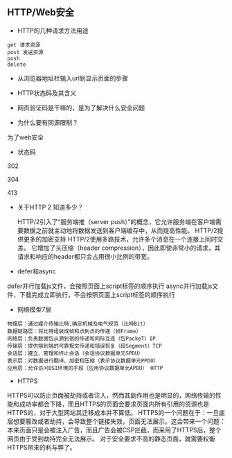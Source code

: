 ## HTTP/Web安全

- HTTP的几种请求方法用途

```
get 请求资源
post 发送资源
push
delete
```

- 从浏览器地址栏输入url到显示页面的步骤

- HTTP状态码及其含义

- 网页验证码是干嘛的，是为了解决什么安全问题

- 为什么要有同源限制？

为了web安全

- 状态码

302

304

413

- 关于HTTP 2 知道多少？

    HTTP/2引入了“服务端推（server push）”的概念，它允许服务端在客户端需要数据之前就主动地将数据发送到客户端缓存中，从而提高性能。
    HTTP/2提供更多的加密支持
    HTTP/2使用多路技术，允许多个消息在一个连接上同时交差。
    它增加了头压缩（header compression），因此即使非常小的请求，其请求和响应的header都只会占用很小比例的带宽。

- defer和async

defer并行加载js文件，会按照页面上script标签的顺序执行
async并行加载js文件，下载完成立即执行，不会按照页面上script标签的顺序执行

- 网络模型7层

```
物理层：通过媒介传输比特,确定机械及电气规范（比特Bit）
数据链路层：将比特组装成帧和点到点的传递（帧Frame）
网络层：负责数据包从源到宿的传递和网际互连（包PackeT）IP
传输层：提供端到端的可靠报文传递和错误恢复（段Segment）TCP
会话层：建立、管理和终止会话（会话协议数据单元SPDU）
表示层：对数据进行翻译、加密和压缩（表示协议数据单元PPDU）
应用层：允许访问OSI环境的手段（应用协议数据单元APDU） HTTP
```

- HTTPS

HTTPS可以防止页面被劫持或者注入，然而其副作用也是明显的，网络传输的性能和成功率都会下降，而且HTTPS的页面会要求页面内所有引用的资源也是HTTPS的，对于大型网站其迁移成本并不算低。
HTTPS的一个问题在于：一旦底层想要篡改或者劫持，会导致整个链接失效，页面无法展示。这会带来一个问题：本来页面只是会被注入广告，而且广告会被CSP拦截，而采用了HTTPS后，整个网页由于受到劫持完全无法展示。
对于安全要求不高的静态页面，就需要权衡HTTPS带来的利与弊了。